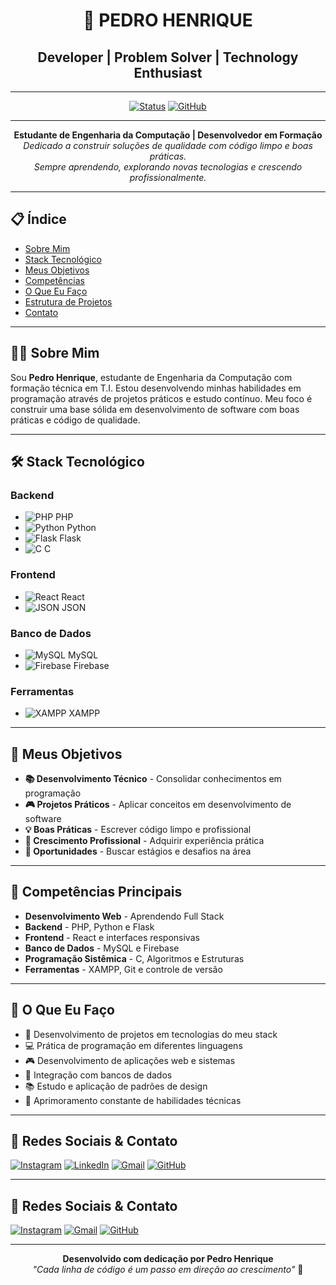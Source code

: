 <div align="center">

# 🚀 PEDRO HENRIQUE

## Developer | Problem Solver | Technology Enthusiast

---

[![Status](https://img.shields.io/badge/Status-Active-00ff00?style=for-the-badge)]()
[![GitHub](https://img.shields.io/badge/GitHub-Profile-ff0000?style=for-the-badge&logo=github)](https://github.com)

---

**Estudante de Engenharia da Computação | Desenvolvedor em Formação**  
*Dedicado a construir soluções de qualidade com código limpo e boas práticas.  
Sempre aprendendo, explorando novas tecnologias e crescendo profissionalmente.*

</div>

---

## 📋 Índice

- [Sobre Mim](#-sobre-mim)
- [Stack Tecnológico](#-stack-tecnológico)
- [Meus Objetivos](#-meus-objetivos)
- [Competências](#-competências-principais)
- [O Que Eu Faço](#-o-que-eu-faço)
- [Estrutura de Projetos](#-estrutura-de-meus-projetos)
- [Contato](#-redes-sociais--contato)

---

## 👨‍💻 Sobre Mim

Sou **Pedro Henrique**, estudante de Engenharia da Computação com formação técnica em T.I. Estou desenvolvendo minhas habilidades em programação através de projetos práticos e estudo contínuo. Meu foco é construir uma base sólida em desenvolvimento de software com boas práticas e código de qualidade.

---

## 🛠️ Stack Tecnológico

### Backend
- ![PHP](https://img.shields.io/badge/PHP-777BB4?style=flat-square&logo=php&logoColor=white) PHP
- ![Python](https://img.shields.io/badge/Python-3776AB?style=flat-square&logo=python&logoColor=white) Python
- ![Flask](https://img.shields.io/badge/Flask-000000?style=flat-square&logo=flask&logoColor=white) Flask
- ![C](https://img.shields.io/badge/C-A8B9CC?style=flat-square&logo=c&logoColor=white) C

### Frontend
- ![React](https://img.shields.io/badge/React-61DAFB?style=flat-square&logo=react&logoColor=black) React
- ![JSON](https://img.shields.io/badge/JSON-000000?style=flat-square&logo=json&logoColor=white) JSON

### Banco de Dados
- ![MySQL](https://img.shields.io/badge/MySQL-4479A1?style=flat-square&logo=mysql&logoColor=white) MySQL
- ![Firebase](https://img.shields.io/badge/Firebase-FFCA28?style=flat-square&logo=firebase&logoColor=black) Firebase

### Ferramentas
- ![XAMPP](https://img.shields.io/badge/XAMPP-FB7A24?style=flat-square&logo=apachefriends&logoColor=white) XAMPP

---

## 🎯 Meus Objetivos

- **📚 Desenvolvimento Técnico** - Consolidar conhecimentos em programação
- **🎮 Projetos Práticos** - Aplicar conceitos em desenvolvimento de software
- **💡 Boas Práticas** - Escrever código limpo e profissional
- **🚀 Crescimento Profissional** - Adquirir experiência prática
- **🤝 Oportunidades** - Buscar estágios e desafios na área

---

## 💪 Competências Principais

- **Desenvolvimento Web** - Aprendendo Full Stack
- **Backend** - PHP, Python e Flask
- **Frontend** - React e interfaces responsivas
- **Banco de Dados** - MySQL e Firebase
- **Programação Sistêmica** - C, Algoritmos e Estruturas
- **Ferramentas** - XAMPP, Git e controle de versão

---

## 🎯 O Que Eu Faço

- 📖 Desenvolvimento de projetos em tecnologias do meu stack
- 💻 Prática de programação em diferentes linguagens
- 🎮 Desenvolvimento de aplicações web e sistemas
- 🔧 Integração com bancos de dados
- 📚 Estudo e aplicação de padrões de design
- 🚀 Aprimoramento constante de habilidades técnicas

---

## 📱 Redes Sociais & Contato

[![Instagram](https://img.shields.io/badge/Instagram-E4405F?style=for-the-badge&logo=instagram&logoColor=white)](https://instagram.com)
[![LinkedIn](https://img.shields.io/badge/LinkedIn-0A66C2?style=for-the-badge&logo=linkedin&logoColor=white)](https://linkedin.com)
[![Gmail](https://img.shields.io/badge/Gmail-D14836?style=for-the-badge&logo=gmail&logoColor=white)](mailto:pedrohenrique9021@gmail.com)
[![GitHub](https://img.shields.io/badge/GitHub-181717?style=for-the-badge&logo=github&logoColor=white)](https://github.com)

---



## 📱 Redes Sociais & Contato

[![Instagram](https://img.shields.io/badge/Instagram-E4405F?style=for-the-badge&logo=instagram&logoColor=white)](https://instagram.com)
[![Gmail](https://img.shields.io/badge/Gmail-D14836?style=for-the-badge&logo=gmail&logoColor=white)](mailto:pedrohenrique9021@gmail.com)
[![GitHub](https://img.shields.io/badge/GitHub-181717?style=for-the-badge&logo=github&logoColor=white)](https://github.com)

---

<div align="center">

**Desenvolvido com dedicação por Pedro Henrique**  
*"Cada linha de código é um passo em direção ao crescimento"* 🚀

</div>
